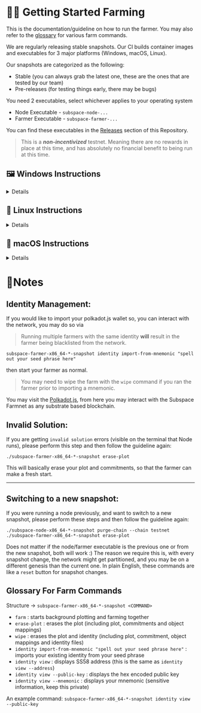 
# 👨‍🌾 Getting Started Farming

This is the documentation/guideline on how to run the farmer. You may also refer to the [glossary](#glossary-for-farm-commands) for 
various farm commands. 

We are regularly releasing stable snapshots. Our CI builds container images and executables for 3 major platforms (Windows, macOS, Linux).

Our snapshots are categorized as the following:
- Stable (you can always grab the latest one, these are the ones that are tested by our team)
- Pre-releases (for testing things early, there may be bugs)

You need 2 executables, select whichever applies to your operating system
* Node Executable - `subspace-node-...`
* Farmer Executable - `subspace-farmer-...`

You can find these executables in the [Releases](https://github.com/subspace/subspace/releases) section of this Repository.

> This is a ***non-incentivized*** testnet. Meaning there are no rewards in place at this time, and has absolutely no financial benefit to being run at this time.

## 🖼️ Windows Instructions

<details>

### 📝 Windows Installation

1. Download the executables for your operating system from the [Releases](https://github.com/subspace/subspace/releases) tab.
2. Open `Powershell`, we do not recoomend using Command Prompt as it's syntax is slightly different.
3. In the terminal we will change to the Downloads directory using this command `cd Downloads`
4. We will then start the node using the following command

```
# Replace `INSERT_YOUR_ID` with a nickname you choose
./subspace-node-x86_64-*-snapshot `
--chain testnet `
--wasm-execution compiled `
--execution wasm `
--bootnodes "/dns/farm-rpc.subspace.network/tcp/30333/p2p/12D3KooWPjMZuSYj35ehced2MTJFf95upwpHKgKUrFRfHwohzJXr" `
--rpc-cors all `
--rpc-methods unsafe `
--ws-external `
--validator `
--telemetry-url "wss://telemetry.polkadot.io/submit/ 1" `
--name INSERT_YOUR_ID
```
5. You should see something similar as the output in the terminal.
```

```
6. After running this command, Windows may ask you for permissions related to firewall, select `allow` in this case.
7. We will then open another terminal, change to the downloads directory, then start the farmer node with the following command:
```
./subspace-farmer-x86_64-*-snapshot farm
```

</details>

## 🐧 Linux Instructions

<details>

### 📝 Linux Installation

1. Download the executables for your operating system from the [Releases](https://github.com/subspace/subspace/releases) tab.
2. Open your favourite terminal, and change to the Downloads directory using `cd Downloads`
3. Make the farmer & node executable  `chmod +x $(farmer-name)` & `chmod +X $(node-name)`
4. We will then start the node using the following command

> *Note, when attempting to run this command you may be prompted:* Click on `cancel` instead of moving it to trash.
To allow execution, go to `System Preferences -> Security & Privacy -> General`, and click on `allow`.
After this, simply repeat the step you prompted for (step 4 or 6). This time, click the `Open` button when prompted.

```
# Replace `INSERT_YOUR_ID` with a nickname you choose
./subspace-node-x86_64-*-snapshot \
  --chain testnet \
  --wasm-execution compiled \
  --execution wasm \
  --bootnodes "/dns/farm-rpc.subspace.network/tcp/30333/p2p/12D3KooWPjMZuSYj35ehced2MTJFf95upwpHKgKUrFRfHwohzJXr" \
  --rpc-cors all \
  --rpc-methods unsafe \
  --ws-external \
  --validator \
  --telemetry-url "wss://telemetry.polkadot.io/submit/ 1" \
  --name INSERT_YOUR_ID
```
5. You should see something similar as the output in the terminal.
```

```
7. We will then open another terminal, change to the downloads directory, then start the farmer node with the following command:
```
./subspace-farmer-x86_64-*-snapshot farm
```
7. It may prompt again in here. Refer to the note on step 4.
</p>
</details>

## 🍎 macOS Instructions

<details>

### 📝 macOS Installation

1. Download the executables for your operating system from the [Releases](https://github.com/subspace/subspace/releases) tab.
2. Open your favourite terminal, and change to the Downloads directory using `cd Downloads`
3. Make the farmer & node executable  `chmod +x $(farmer-name)` & `chmod +X $(node-name)`
4. We will then start the node using the following command

> *Note, when attempting to run this command you may be prompted:* Click on `cancel` instead of moving it to trash.
To allow execution, go to `System Preferences -> Security & Privacy -> General`, and click on `allow`.
After this, simply repeat the step you prompted for (step 4 or 6). This time, click the `Open` button when prompted.

```
# Replace `INSERT_YOUR_ID` with a nickname you choose
./subspace-node-x86_64-*-snapshot \
  --chain testnet \
  --wasm-execution compiled \
  --execution wasm \
  --bootnodes "/dns/farm-rpc.subspace.network/tcp/30333/p2p/12D3KooWPjMZuSYj35ehced2MTJFf95upwpHKgKUrFRfHwohzJXr" \
  --rpc-cors all \
  --rpc-methods unsafe \
  --ws-external \
  --validator \
  --telemetry-url "wss://telemetry.polkadot.io/submit/ 1" \
  --name INSERT_YOUR_ID
```
5. You should see something similar as the output in the terminal.
```

```
7. We will then open another terminal, change to the downloads directory, then start the farmer node with the following command:
```
./subspace-farmer-x86_64-*-snapshot farm
```
7. It may prompt again in here. Refer to the note on step 4.
</p>
</details>

# 🤔Notes

## Identity Management: 
If you would like to import your polkadot.js wallet so, you can interact with the network, you may do so via

> Running multiple farmers with the same identity **will** result in the farmer being blacklisted from the network.

```
subspace-farmer-x86_64-*-snapshot identity import-from-mnemonic "spell out your seed phrase here"
```
then start your farmer as normal.

> You may need to wipe the farm with the `wipe` command if you ran the farmer prior to importing a mnemonic.

You may visit the [Polkadot.js](https://polkadot.js.org/apps/?rpc=wss%3A%2F%2Ffarm-rpc.subspace.network#/explorer), from here you may interact with the Subspace Farmnet as any substrate based blockchain.

## Invalid Solution: 
If you are getting `invalid solution` errors (visible on the terminal that Node runs), please perform this step and then follow the guideline again:
```
./subspace-farmer-x86_64-*-snapshot erase-plot
```
This will basically erase your plot and commitments, so that the farmer can make a fresh start.

---
## Switching to a new snapshot:
If you were running a node previously, and want to switch to a new snapshot, please perform these steps and then follow the guideline again:
```
./subspace-node-x86_64-*-snapshot purge-chain --chain testnet
./subspace-farmer-x86_64-*-snapshot erase-plot
```
Does not matter if the node/farmer executable is the previous one or from the new snapshot, both will work :)
The reason we require this is, with every snapshot change, the network might get partitioned, and you may be on a different genesis than the current one.
In plain English, these commands are like a `reset` button for snapshot changes.

## Glossary For Farm Commands

Structure -> `subspace-farmer-x86_64-*-snapshot <COMMAND>`

- `farm` : starts background plotting and farming together
- `erase-plot` : erases the plot (including plot, commitments and object mappings)
- `wipe` : erases the plot and identity (including plot, commitment, object mappings and identity files)
- `identity import-from-mnemonic "spell out your seed phrase here"` : imports your existing identity from your seed phrase
- `identity view` : displays SS58 address (this is the same as `identity view --address`)
- `identity view --public-key` : displays the hex encoded public key
- `identity view --mnemonic` : displays your mnemonic (sensitive information, keep this private)

An example command: `subspace-farmer-x86_64-*-snapshot identity view --public-key`